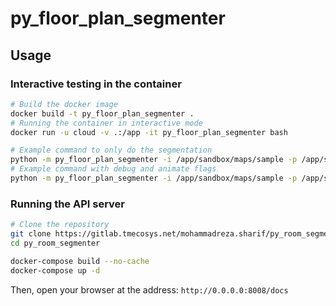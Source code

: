 # py_floor_plan_segmenter

## Usage

### Interactive testing in the container

```bash
# Build the docker image
docker build -t py_floor_plan_segmenter .
# Running the container in interactive mode
docker run -u cloud -v .:/app -it py_floor_plan_segmenter bash

# Example command to only do the segmentation
python -m py_floor_plan_segmenter -i /app/sandbox/maps/sample -p /app/sandbox/out
# Example command with debug and animate flags
python -m py_floor_plan_segmenter -i /app/sandbox/maps/sample -p /app/sandbox/out --debug --animate
```

### Running the API server

```bash
# Clone the repository
git clone https://gitlab.tmecosys.net/mohammadreza.sharif/py_room_segmenter
cd py_room_segmenter

docker-compose build --no-cache
docker-compose up -d
```

Then, open your browser at the address: `http://0.0.0.0:8008/docs`
